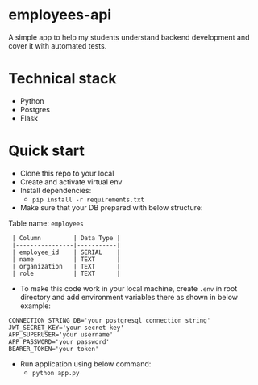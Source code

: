 # employees-api

A simple app to help my students understand backend development and cover it with automated tests.

# Technical stack
* Python
* Postgres
* Flask

# Quick start

* Clone this repo to your local
* Create and activate virtual env
* Install dependencies:
  * `pip install -r requirements.txt`
* Make sure that your DB prepared with below structure:

Table name: `employees`
```
 | Column         | Data Type |
 |----------------|-----------|
 | employee_id    | SERIAL    |
 | name           | TEXT      |
 | organization   | TEXT      |
 | role           | TEXT      |
```
* To make this code work in your local machine, create `.env` in root directory and add environment variables there as shown in below example:
```
CONNECTION_STRING_DB='your postgresql connection string'
JWT_SECRET_KEY='your secret key'
APP_SUPERUSER='your username'
APP_PASSWORD='your password'
BEARER_TOKEN='your token'
```
* Run application using below command:
  * `python app.py`